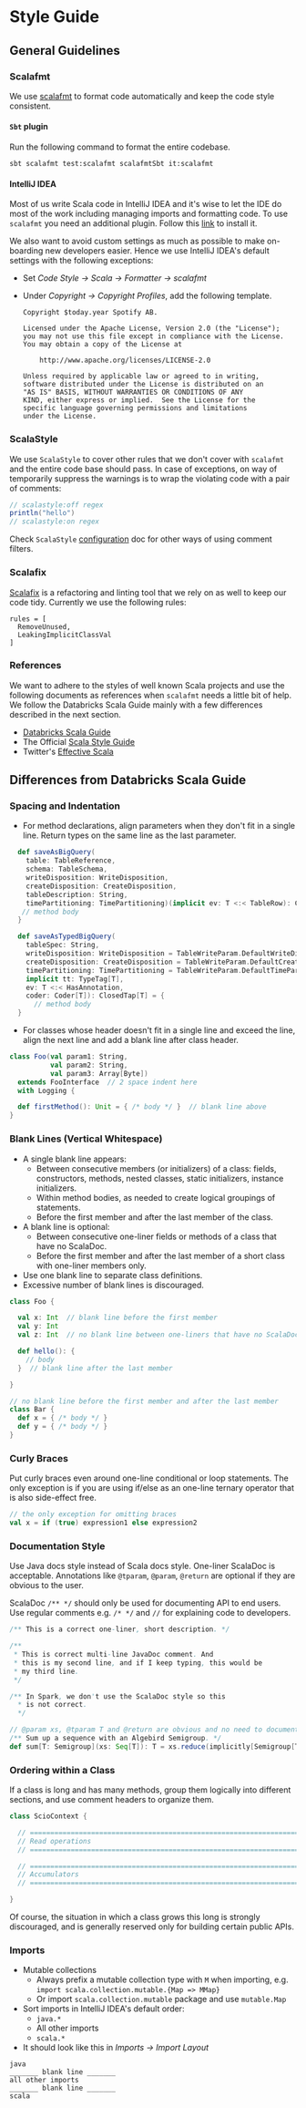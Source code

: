# Style Guide

## General Guidelines

### Scalafmt

We use [scalafmt](https://scalameta.org/scalafmt) to format code automatically and keep the code style consistent.

#### `Sbt` plugin

Run the following command to format the entire codebase.

`sbt scalafmt test:scalafmt scalafmtSbt it:scalafmt`

#### IntelliJ IDEA

Most of us write Scala code in IntelliJ IDEA and it's wise to let the IDE do most of the work including managing imports and formatting code. To use `scalafmt` you need an additional plugin. Follow this [link](https://plugins.jetbrains.com/plugin/8236-scalafmt) to install it.

We also want to avoid custom settings as much as possible to make on-boarding new developers easier. Hence we use IntelliJ IDEA's default settings with the following exceptions:

- Set _Code Style &rarr; Scala &rarr; Formatter &rarr; scalafmt_
- Under _Copyright &rarr; Copyright Profiles_, add the following template.

  ```
  Copyright $today.year Spotify AB.

  Licensed under the Apache License, Version 2.0 (the "License");
  you may not use this file except in compliance with the License.
  You may obtain a copy of the License at

      http://www.apache.org/licenses/LICENSE-2.0

  Unless required by applicable law or agreed to in writing,
  software distributed under the License is distributed on an
  "AS IS" BASIS, WITHOUT WARRANTIES OR CONDITIONS OF ANY
  KIND, either express or implied.  See the License for the
  specific language governing permissions and limitations
  under the License.
  ```

### ScalaStyle

We use `ScalaStyle` to cover other rules that we don't cover with `scalafmt` and the entire code base should pass.
In case of exceptions, on way of temporarily suppress the warnings is to wrap the violating code with a pair of comments:

```scala
// scalastyle:off regex
println("hello")
// scalastyle:on regex
```

Check `ScalaStyle` [configuration](http://www.scalastyle.org/configuration.html) doc for other ways of using comment filters.


### Scalafix

[Scalafix](https://scalacenter.github.io/scalafix/) is a refactoring and linting tool that we rely on as well to keep our code tidy. Currently we use the following rules:

```
rules = [
  RemoveUnused,
  LeakingImplicitClassVal
]
```

### References

We want to adhere to the styles of well known Scala projects and use the following documents as references when `scalafmt` needs a little bit of help. We follow the Databricks Scala Guide mainly with a few differences described in the next section.

- [Databricks Scala Guide](https://github.com/databricks/scala-style-guide)
- The Official [Scala Style Guide](http://docs.scala-lang.org/style)
- Twitter's [Effective Scala](http://twitter.github.io/effectivescala/)

## Differences from Databricks Scala Guide

### Spacing and Indentation

- For method declarations, align parameters when they don't fit in a single line. Return types on the same line as the last parameter.

```scala
  def saveAsBigQuery(
    table: TableReference,
    schema: TableSchema,
    writeDisposition: WriteDisposition,
    createDisposition: CreateDisposition,
    tableDescription: String,
    timePartitioning: TimePartitioning)(implicit ev: T <:< TableRow): ClosedTap[TableRow] = {
   // method body
  }

  def saveAsTypedBigQuery(
    tableSpec: String,
    writeDisposition: WriteDisposition = TableWriteParam.DefaultWriteDisposition,
    createDisposition: CreateDisposition = TableWriteParam.DefaultCreateDisposition,
    timePartitioning: TimePartitioning = TableWriteParam.DefaultTimePartitioning)(
    implicit tt: TypeTag[T],
    ev: T <:< HasAnnotation,
    coder: Coder[T]): ClosedTap[T] = {
      // method body
  }
```

- For classes whose header doesn't fit in a single line and exceed the line, align the next line and add a blank line after class header.

```scala
class Foo(val param1: String,
          val param2: String,
          val param3: Array[Byte])
  extends FooInterface  // 2 space indent here
  with Logging {

  def firstMethod(): Unit = { /* body */ }  // blank line above
}
```

### Blank Lines (Vertical Whitespace)

- A single blank line appears:
  - Between consecutive members (or initializers) of a class: fields, constructors, methods, nested classes, static initializers, instance initializers.
  - Within method bodies, as needed to create logical groupings of statements.
  - Before the first member and after the last member of the class.
- A blank line is optional:
  - Between consecutive one-liner fields or methods of a class that have no ScalaDoc.
  - Before the first member and after the last member of a short class with one-liner members only.
- Use one blank line to separate class definitions.
- Excessive number of blank lines is discouraged.

```scala
class Foo {

  val x: Int  // blank line before the first member
  val y: Int
  val z: Int  // no blank line between one-liners that have no ScalaDoc

  def hello(): {
    // body
  }  // blank line after the last member

}

// no blank line before the first member and after the last member
class Bar {
  def x = { /* body */ }
  def y = { /* body */ }
}
```

### Curly Braces

Put curly braces even around one-line conditional or loop statements. The only exception is if you are using if/else as an one-line ternary operator that is also side-effect free.

```scala
// the only exception for omitting braces
val x = if (true) expression1 else expression2
```

### Documentation Style

Use Java docs style instead of Scala docs style. One-liner ScalaDoc is acceptable. Annotations like `@tparam`, `@param`, `@return` are optional if they are obvious to the user.

ScalaDoc `/** */` should only be used for documenting API to end users. Use regular comments e.g. `/* */` and `//` for explaining code to developers.

```scala
/** This is a correct one-liner, short description. */

/**
 * This is correct multi-line JavaDoc comment. And
 * this is my second line, and if I keep typing, this would be
 * my third line.
 */

/** In Spark, we don't use the ScalaDoc style so this
  * is not correct.
  */

// @param xs, @tparam T and @return are obvious and no need to document
/** Sum up a sequence with an Algebird Semigroup. */
def sum[T: Semigroup](xs: Seq[T]): T = xs.reduce(implicitly[Semigroup[T]].plus)
```
### Ordering within a Class

If a class is long and has many methods, group them logically into different sections, and use comment headers to organize them.

```scala
class ScioContext {

  // =======================================================================
  // Read operations
  // =======================================================================

  // =======================================================================
  // Accumulators
  // =======================================================================

}
```

Of course, the situation in which a class grows this long is strongly discouraged, and is generally reserved only for building certain public APIs.

### Imports

- Mutable collections
  - Always prefix a mutable collection type with `M` when importing, e.g. `import scala.collection.mutable.{Map => MMap}`
  - Or import `scala.collection.mutable` package and use `mutable.Map`
- Sort imports in IntelliJ IDEA's default order:
  - `java.*`
  - All other imports
  * `scala.*`
- It should look like this in _Imports &rarr; Import Layout_

```
java
_______ blank line _______
all other imports
_______ blank line _______
scala
```
